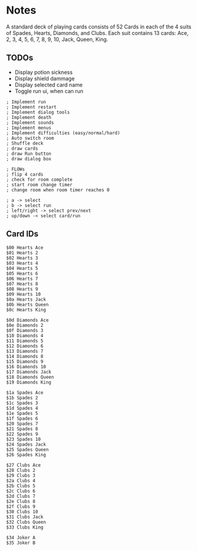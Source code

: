 # Notes

A standard deck of playing cards consists of 52 Cards in each of the 4 suits of Spades, Hearts, Diamonds, and Clubs. 
Each suit contains 13 cards: Ace, 2, 3, 4, 5, 6, 7, 8, 9, 10, Jack, Queen, King.

## TODOs

- Display potion sickness
- Display shield dammage
- Display selected card name
- Toggle run ui, when can run

```
; Implement run
; Implement restart
; Implement dialog tools
; Implement death
; Implement sounds
; Implement menus
; Implement difficulties (easy/normal/hard)
; Auto switch room
; Shuffle deck
; draw cards
; draw Run button
; draw dialog box

; FLOWs
; flip 4 cards
; check for room complete
; start room change timer
; change room when room timer reaches 0

; a -> select
; b -> select run
; left/right -> select prev/next
; up/down -< select card/run
```

## Card IDs

```
$00 Hearts Ace
$01 Hearts 2
$02 Hearts 3
$03 Hearts 4
$04 Hearts 5
$05 Hearts 6
$06 Hearts 7
$07 Hearts 8
$08 Hearts 9
$09 Hearts 10
$0a Hearts Jack
$0b Hearts Queen
$0c Hearts King

$0d Diamonds Ace
$0e Diamonds 2
$0f Diamonds 3
$10 Diamonds 4
$11 Diamonds 5
$12 Diamonds 6
$13 Diamonds 7
$14 Diamonds 8
$15 Diamonds 9
$16 Diamonds 10
$17 Diamonds Jack
$18 Diamonds Queen
$19 Diamonds King

$1a Spades Ace
$1b Spades 2
$1c Spades 3
$1d Spades 4
$1e Spades 5
$1f Spades 6
$20 Spades 7
$21 Spades 8
$22 Spades 9
$23 Spades 10
$24 Spades Jack
$25 Spades Queen
$26 Spades King

$27 Clubs Ace
$28 Clubs 2
$29 Clubs 3
$2a Clubs 4
$2b Clubs 5
$2c Clubs 6
$2d Clubs 7
$2e Clubs 8
$2f Clubs 9
$30 Clubs 10
$31 Clubs Jack
$32 Clubs Queen
$33 Clubs King

$34 Joker A
$35 Joker B
```